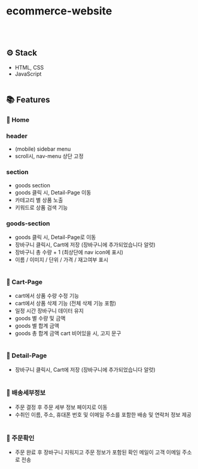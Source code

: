 # ecommerce-website
<br/> <br/> 
## ⚙ Stack
- HTML, CSS
- JavaScript
<br/> <br/> 
## 📚 Features
### 📌 Home

### header
- (mobile) sidebar menu
- scroll시, nav-menu 상단 고정
  
### section
- goods section
- goods 클릭 시, Detail-Page 이동
- 카테고리 별 상품 노출
- 키워드로 상품 검색 기능

### goods-section
- goods 클릭 시, Detail-Page로 이동
- 장바구니 클릭시, Cart에 저장 (장바구니에 추가되었습니다 알럿)
- 장바구니 총 수량 + 1 (최상단에 nav icon에 표시)
- 이름 / 이미지 / 단위 / 가격 / 재고여부 표시
<br/> <br/> 
### 📌 Cart-Page
- cart에서 상품 수량 수정 기능
- cart에서 상품 삭제 기능 (전체 삭제 기능 포함)
- 일정 시간 장바구니 데이터 유지
- goods 별 수량 및 금액
- goods 별 합계 금액
- goods 총 합계 금액
cart 비어있을 시, 고지 문구
<br/> <br/> 
### 📌 Detail-Page
- 장바구니 클릭시, Cart에 저장 (장바구니에 추가되었습니다 알럿)
<br/> <br/> 
### 📌 배송세부정보
- 주문 결정 후 주문 세부 정보 페이지로 이동
- 수취인 이름, 주소, 휴대폰 번호 및 이메일 주소를 포함한 배송 및 연락처 정보 제공
<br/> <br/> 
### 📌 주문확인
- 주문 완료 후 장바구니 지워지고 주문 정보가 포함된 확인 메일이 고객 이메일 주소로 전송
